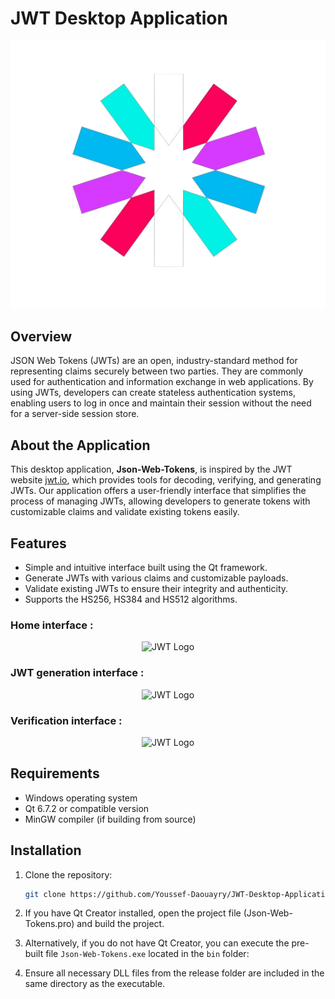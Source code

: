 # JWT Desktop Application

<p align="center">
  <img src="Json-Web-Tokens/icons/JWT_Logo.png" alt="JWT Logo">
</p>


## Overview
JSON Web Tokens (JWTs) are an open, industry-standard method for representing claims securely between two parties. They are commonly used for authentication and information exchange in web applications. By using JWTs, developers can create stateless authentication systems, enabling users to log in once and maintain their session without the need for a server-side session store.

## About the Application
This desktop application, **Json-Web-Tokens**, is inspired by the JWT website [jwt.io](https://jwt.io/), which provides tools for decoding, verifying, and generating JWTs. Our application offers a user-friendly interface that simplifies the process of managing JWTs, allowing developers to generate tokens with customizable claims and validate existing tokens easily.

## Features
- Simple and intuitive interface built using the Qt framework.
- Generate JWTs with various claims and customizable payloads.
- Validate existing JWTs to ensure their integrity and authenticity.
- Supports the HS256, HS384 and HS512 algorithms.

### Home interface : 
<p align="center">
  <img src="Json-Web-Tokens/icons/Home-interface" alt="JWT Logo">
</p>

### JWT generation interface : 

<p align="center">
  <img src="Json-Web-Tokens/icons/Generate-interface" alt="JWT Logo">
</p>

### Verification interface :

<p align="center">
  <img src="Json-Web-Tokens/icons/Verify-interface.png" alt="JWT Logo">
</p>


## Requirements
- Windows operating system
- Qt 6.7.2 or compatible version
- MinGW compiler (if building from source)

## Installation
1. Clone the repository:
   ```bash
   git clone https://github.com/Youssef-Daouayry/JWT-Desktop-Application.git
2. If you have Qt Creator installed, open the project file (Json-Web-Tokens.pro) and build the project.

3. Alternatively, if you do not have Qt Creator, you can execute the pre-built file ```Json-Web-Tokens.exe``` located in the ```bin``` folder:

4. Ensure all necessary DLL files from the release folder are included in the same directory as the executable.

